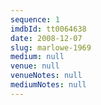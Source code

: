 ```yaml
---
sequence: 1
imdbId: tt0064638
date: 2008-12-07
slug: marlowe-1969
medium: null
venue: null
venueNotes: null
mediumNotes: null
---
```


